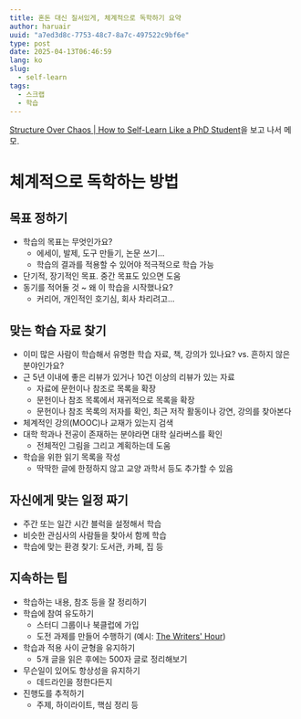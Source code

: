 ```yaml
---
title: 혼돈 대신 질서있게, 체계적으로 독학하기 요약
author: haruair
uuid: "a7ed3d8c-7753-48c7-8a7c-497522c9bf6e"
type: post
date: 2025-04-13T06:46:59
lang: ko
slug:
  - self-learn
tags:
  - 스크랩 
  - 학습
---
```


[Structure Over Chaos | How to Self-Learn Like a PhD Student][1]을 보고 나서
메모.

# 체계적으로 독학하는 방법

## 목표 정하기

- 학습의 목표는 무엇인가요?
  - 에세이, 발제, 도구 만들기, 논문 쓰기...
  - 학습의 결과를 적용할 수 있어야 적극적으로 학습 가능
- 단기적, 장기적인 목표. 중간 목표도 있으면 도움
- 동기를 적어둘 것 ~ 왜 이 학습을 시작했나요?
  - 커리어, 개인적인 호기심, 회사 차리려고...

## 맞는 학습 자료 찾기

- 이미 많은 사람이 학습해서 유명한 학습 자료, 책, 강의가 있나요? vs. 흔하지 않은
  분야인가요?
- 근 5년 이내에 좋은 리뷰가 있거나 10건 이상의 리뷰가 있는 자료
  - 자료에 문헌이나 참조로 목록을 확장
  - 문헌이나 참조 목록에서 재귀적으로 목록을 확장
  - 문헌이나 참조 목록의 저자를 확인, 최근 저작 활동이나 강연, 강의를 찾아본다
- 체계적인 강의(MOOC)나 교재가 있는지 검색
- 대학 학과나 전공이 존재하는 분야라면 대학 실라버스를 확인
  - 전체적인 그림을 그리고 계획하는데 도움
- 학습을 위한 읽기 목록을 작성
  - 딱딱한 글에 한정하지 않고 교양 과학서 등도 추가할 수 있음

## 자신에게 맞는 일정 짜기

- 주간 또는 일간 시간 블럭을 설정해서 학습
- 비슷한 관심사의 사람들을 찾아서 함께 학습
- 학습에 맞는 환경 찾기: 도서관, 카페, 집 등

## 지속하는 팁

- 학습하는 내용, 참조 등을 잘 정리하기
- 학습에 참여 유도하기
  - 스터디 그룹이나 북클럽에 가입
  - 도전 과제를 만들어 수행하기 (예시: [The Writers' Hour][2])
- 학습과 적용 사이 균형을 유지하기
  - 5개 글을 읽은 후에는 500자 글로 정리해보기
- 무슨일이 있어도 항상성을 유지하기
  - 데드라인을 정한다든지
- 진행도를 추적하기
  - 주제, 하이라이트, 핵심 정리 등

[1]: https://www.youtube.com/watch?v=FnL0L6Wljxc
[2]: https://writershour.com/

